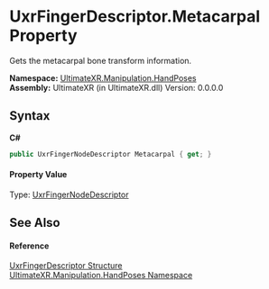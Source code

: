 # UxrFingerDescriptor.Metacarpal Property 
 

Gets the metacarpal bone transform information.

**Namespace:**&nbsp;<a href="N_UltimateXR_Manipulation_HandPoses">UltimateXR.Manipulation.HandPoses</a><br />**Assembly:**&nbsp;UltimateXR (in UltimateXR.dll) Version: 0.0.0.0

## Syntax

**C#**<br />
``` C#
public UxrFingerNodeDescriptor Metacarpal { get; }
```


#### Property Value
Type: <a href="T_UltimateXR_Manipulation_HandPoses_UxrFingerNodeDescriptor">UxrFingerNodeDescriptor</a>

## See Also


#### Reference
<a href="T_UltimateXR_Manipulation_HandPoses_UxrFingerDescriptor">UxrFingerDescriptor Structure</a><br /><a href="N_UltimateXR_Manipulation_HandPoses">UltimateXR.Manipulation.HandPoses Namespace</a><br />